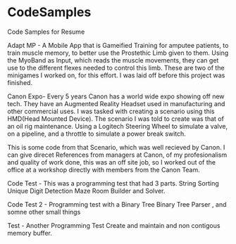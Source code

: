 # CodeSamples
Code Samples for Resume

Adapt MP - A Mobile App that is Gameified Training for amputee patients, to train muscle memory, to better use the Prostethic Limb given
to them. Using the MyoBand as Input, which reads the muscle movements, they can get use to the different flexes needed to control this limb.
These are two of the minigames I worked on, for this effort. I was laid off before this project was finished.

Canon Expo- 
Every 5 years Canon has a world wide expo showing off new tech. They have an Augmented Reality Headset used in manufacturing and other
commercial uses. I was tasked with creating a scenario using this HMD(Head Mounted Device). The scenario I was told to create was that of 
an oil rig maintenance. Using a Logitech Steering Wheel to simulate a valve, on a pipeline, and a throttle to simulate a power break switch.

This is some code from that Scenario, which was well recieved by Canon. I can give direcet References from managers at Canon, of my profesionalism and quality of work done, this was an off site job, so I worked 
out of the office at a workshop directly with members from the Canon Team.

Code Test - This was a programming test that had 3 parts.
  String Sorting
  Unique Digit Detection
  Maze Room Builder and Solver.

Code Test 2 - Programming test with a Binary Tree
  Binary Tree Parser , and somne other small things

Test - Another Programming Test
  Create and maintain and non contigous memory buffer.
